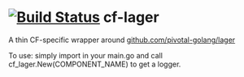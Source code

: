 [![Build Status](https://travis-ci.org/cloudfoundry-incubator/cf-lager.svg?branch=master)](https://travis-ci.org/cloudfoundry-incubator/cf-lager)
cf-lager
========

A thin CF-specific wrapper around [github.com/pivotal-golang/lager](https://github.com/pivotal-golang/lager)

To use: simply import in your main.go and call cf_lager.New(COMPONENT_NAME) to get a logger.
